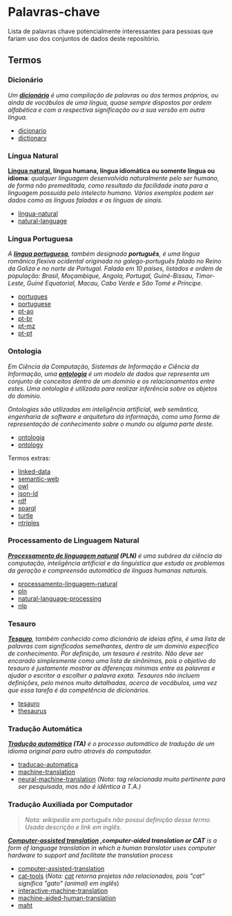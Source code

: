 # Palavras-chave
Lista de palavras chave potencialmente interessantes para pessoas que fariam
uso dos conjuntos de dados deste repositório.

## Termos

### Dicionário

_Um **[dicionário](https://pt.wikipedia.org/wiki/Dicion%C3%A1rio)** é uma
compilação de palavras ou dos termos próprios, ou ainda de vocábulos de uma
língua, quase sempre dispostos por ordem alfabética e com a respectiva
significação ou a sua versão em outra língua._

- [dicionario](https://github.com/topics/dicionario)
- [dictionary](https://github.com/topics/dictionary)

### Língua Natural

**[Língua natural](https://pt.wikipedia.org/wiki/L%C3%ADngua_natural), língua
humana, língua idiomática ou somente língua ou idioma**: _qualquer linguagem
desenvolvida naturalmente pelo ser humano, de forma não premeditada, como
resultado da facilidade inata para a linguagem possuída pelo intelecto humano.
Vários exemplos podem ser dados como as línguas faladas e as línguas de
sinais._

- [lingua-natural](https://github.com/topics/lingua-natural)
- [natural-language](https://github.com/topics/natural-language)

### Língua Portuguesa
_A **[língua portuguesa](https://pt.wikipedia.org/wiki/L%C3%ADngua_portuguesa)**,
também designada **português**, é uma língua românica flexiva ocidental
originada no galego-português falado no Reino da Galiza e no norte de Portugal.
Falada em 10 países, listados e ordem de população: Brasil, Moçambique, Angola,
Portugal, Guiné-Bissau, Timor-Leste, Guiné Equatorial, Macau, Cabo Verde e
São Tomé e Príncipe._

- [portugues](https://github.com/topics/portugues)
- [portuguese](https://github.com/topics/portuguese)
- [pt-ao](https://github.com/topics/pt-ao)
- [pt-br](https://github.com/topics/pt-br)
- [pt-mz](https://github.com/topics/pt-mz)
- [pt-pt](https://github.com/topics/pt-pt)

### Ontologia
_Em Ciência da Computação, Sistemas de Informação e Ciência da Informação, uma
**[ontologia](https://pt.wikipedia.org/wiki/Ontologia_(ci%C3%AAncia_da_computa%C3%A7%C3%A3o))**
é um modelo de dados que representa um conjunto de conceitos dentro de um
domínio e os relacionamentos entre estes. Uma ontologia é utilizada para
realizar inferência sobre os objetos do domínio._

_Ontologias são utilizadas em inteligência artificial, web semântica,
engenharia de software e arquitetura da informação, como uma forma de
representação de conhecimento sobre o mundo ou alguma parte deste._

- [ontologia](https://github.com/topics/ontologia)
- [ontology](https://github.com/topics/ontology)

Termos extras:

- [linked-data](https://github.com/topics/linked-data)
- [semantic-web](https://github.com/topics/semantic-web)
- [owl](https://github.com/topics/owl)
- [json-ld](https://github.com/topics/json-ld)
- [rdf](https://github.com/topics/rdf)
- [sparql](https://github.com/topics/sparql)
- [turtle](https://github.com/topics/turtle)
- [ntriples](https://github.com/topics/ntriples)


### Processamento de Linguagem Natural
_**[Processamento de linguagem natural](https://pt.wikipedia.org/wiki/Processamento_de_linguagem_natural)
(PLN)** é uma subárea da ciência da computação, inteligência artificial e da
linguística que estuda os problemas da geração e compreensão automática de
línguas humanas naturais._

- [processamento-linguagem-natural](https://github.com/topics/processamento-linguagem-natural)
- [pln](https://github.com/topics/pln)
- [natural-language-processing](https://github.com/topics/natural-language-processing)
- [nlp](https://github.com/topics/nlp)

### Tesauro
_**[Tesauro](https://pt.wikipedia.org/wiki/Tesauro)**, também conhecido como
dicionário de ideias afins, é uma lista de palavras com significados
semelhantes, dentro de um domínio específico de conhecimento. Por definição,
um tesauro é restrito. Não deve ser encarado simplesmente como uma lista de
sinônimos, pois o objetivo do tesauro é justamente mostrar as diferenças mínimas
entre as palavras e ajudar o escritor a escolher a palavra exata. Tesauros não
incluem definições, pelo menos muito detalhadas, acerca de vocábulos, uma vez
que essa tarefa é da competência de dicionários._

- [tesauro](https://github.com/topics/tesauro)
- [thesaurus](https://github.com/topics/thesaurus)

### Tradução Automática
_**[Tradução automática](https://pt.wikipedia.org/wiki/Tradu%C3%A7%C3%A3o_autom%C3%A1tica)
(TA)** é o processo automático de tradução de um idioma original para outro
através do computador._

- [traducao-automatica](https://github.com/topics/traducao-automatica)
- [machine-translation](https://github.com/topics/machine-translation)
- [neural-machine-translation](https://github.com/topics/neural-machine-translation) _(Nota: tag relacionada muito pertinente para ser pesquisada, mas não é idêntica a T.A.)_

### Tradução Auxiliada por Computador
> _Nota: wikipedia em português não possui definição desse termo. Usada
descrição e link em inglês._

_**[Computer-assisted translation](https://en.wikipedia.org/wiki/Computer-assisted_translation)
,computer-aided translation or CAT** is a form of language translation in which a
human translator uses computer hardware to support and facilitate the
translation process_

- [computer-assisted-translation](https://github.com/topics/computer-assisted-translation)
- [cat-tools](https://github.com/topics/cat-tools) (_Nota: [cat](https://github.com/topics/cat) retorna projetos não relacionados, pois "cat" significa "gato" (animal) em inglês_)
- [interactive-machine-translation](https://github.com/topics/interactive-machine-translation)
- [machine-aided-human-translation](https://github.com/topics/machine-aided-human-translation)
- [maht](https://github.com/topics/maht)
